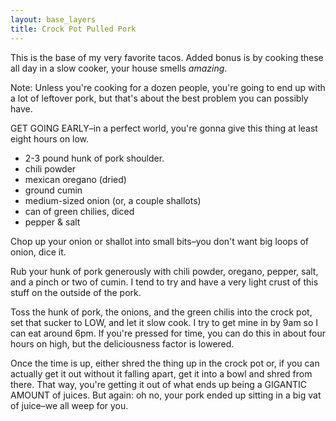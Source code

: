 ```yaml
---
layout: base_layers
title: Crock Pot Pulled Pork
---
```


This is the base of my very favorite tacos. Added bonus is by cooking these all day in a slow cooker, your house smells _amazing_.

Note: Unless you're cooking for a dozen people, you're going to end up with a lot of leftover pork, but that's about the best problem you can possibly have.

GET GOING EARLY–in a perfect world, you're gonna give this thing at least eight hours on low.

* 2-3 pound hunk of pork shoulder.
* chili powder
* mexican oregano (dried)
* ground cumin
* medium-sized onion (or, a couple shallots)
* can of green chilies, diced
* pepper & salt

Chop up your onion or shallot into small bits–you don't want big loops of onion, dice it.

Rub your hunk of pork generously with chili powder, oregano, pepper, salt, and a pinch or two of cumin. I tend to try and have a very light crust of this stuff on the outside of the pork.

Toss the hunk of pork, the onions, and the green chilis into the crock pot, set that sucker to LOW, and let it slow cook. I try to get mine in by 9am so I can eat around 6pm. If you're pressed for time, you can do this in about four hours on high, but the deliciousness factor is lowered.

Once the time is up, either shred the thing up in the crock pot or, if you can actually get it out without it falling apart, get it into a bowl and shred from there. That way, you're getting it out of what ends up being a GIGANTIC AMOUNT of juices. But again: oh no, your pork ended up sitting in a big vat of juice–we all weep for you.



